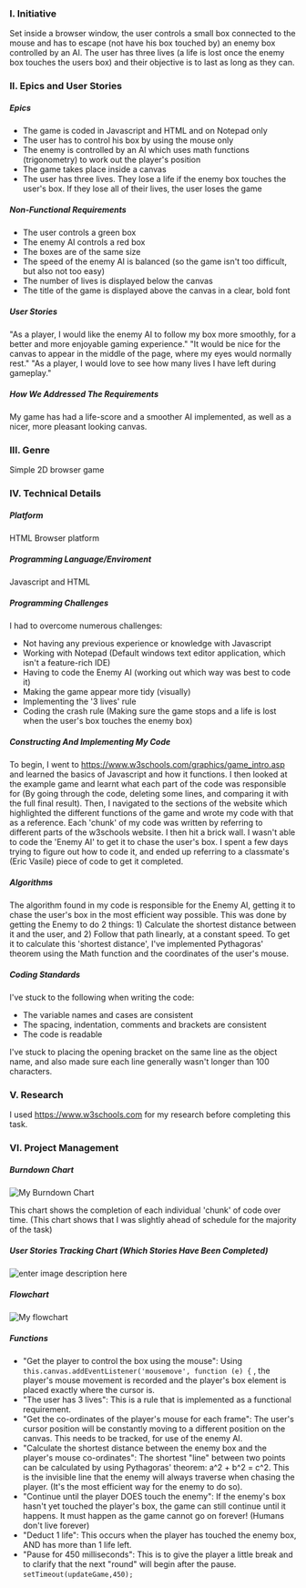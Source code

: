 
### I. Initiative
Set inside a browser window, the user controls a small box connected to the mouse and has to escape (not have his box touched by) an enemy box controlled by an AI. The user has three lives (a life is lost once the enemy box touches the users box) and their objective is to last as long as they can.

### II. Epics and User Stories

##### Epics

 - The game is coded in Javascript and HTML and on Notepad only
 - The user has to control his box by using the mouse only
 - The enemy is controlled by an AI which uses math functions (trigonometry) to work out the player's position
 - The game takes place inside a canvas 
 - The user has three lives. They lose a life if the enemy box touches the user's box. If they lose all of their lives,       the user loses the game


##### Non-Functional Requirements

 - The user controls a green box 
 - The enemy AI controls a red box
 - The boxes are of the same size
 - The speed of the enemy AI is balanced (so the game isn't too difficult, but also not too easy)
 - The number of lives is displayed below the canvas
 - The title of the game is displayed above the canvas in a clear, bold font

##### User Stories

"As a player,  I would like the enemy AI to follow my box more smoothly, for a better and more enjoyable gaming experience."
"It would be nice for the canvas to appear in the middle of the page, where my eyes would normally rest."
"As a player, I would love to see how many lives I have left during gameplay."


##### How We Addressed The Requirements

My game has had a life-score and a smoother AI implemented, as well as a nicer, more pleasant looking canvas.

### III. Genre
Simple 2D browser game

### IV. Technical Details

##### Platform
HTML Browser platform

##### Programming Language/Enviroment
Javascript and HTML

##### Programming Challenges
I had to overcome numerous challenges:

 - Not having any previous experience or knowledge with Javascript
 - Working with Notepad (Default windows text editor application, which isn't a feature-rich IDE)
 - Having to code the Enemy AI (working out which way was best to code it)
 - Making the game appear more tidy (visually)
 - Implementing the '3 lives' rule 
 - Coding the crash rule (Making sure the game stops and a life is lost when the user's box touches the enemy box)

##### Constructing And Implementing My Code

To begin, I went to https://www.w3schools.com/graphics/game_intro.asp and learned the basics of Javascript and how it functions. I then looked at the example game and learnt what each part of the code was responsible for (By going through the code, deleting some lines, and comparing it with the full final result).
Then, I navigated to the sections of the website which highlighted the different functions of the game and wrote my code with that as a reference.
Each 'chunk' of my code was written by referring to different parts of the w3schools website.
I then hit a brick wall. I wasn't able to code the 'Enemy AI' to get it to chase the user's box. I spent a few days trying to figure out how to code it, and ended up referring to a classmate's (Eric Vasile) piece of code to get it completed.

##### Algorithms

The algorithm found in my code is responsible for the Enemy AI, getting it to chase the user's box in the most efficient way possible. This was done by getting the Enemy to do 2 things: 1) Calculate the shortest distance between it and the user, and 2) Follow that path linearly, at a constant speed. To get it to calculate this 'shortest distance', I've implemented Pythagoras' theorem using the Math function and the coordinates of the user's mouse. 
 
##### Coding Standards 
I've stuck to the following when writing the code:

 - The variable names and cases are consistent
 - The spacing, indentation, comments and brackets are consistent
 - The code is readable

I've stuck to placing the opening bracket on the same line as the object name, and also made sure each line generally wasn't longer than 100 characters.

### V. Research
I used https://www.w3schools.com for my research before completing this task.

### VI. Project Management

##### Burndown Chart

![My Burndown Chart](http://i.imgur.com/wQpg17yg.jpg)

This chart shows the completion of each individual 'chunk' of code over time. (This chart shows that I was slightly ahead of schedule for the majority of the task)

##### User Stories Tracking Chart (Which Stories Have Been Completed)

![enter image description here](https://i.imgur.com/kEawMv3.jpg)
##### Flowchart

![My flowchart](http://i.imgur.com/cT43un3.jpg)

##### Functions

 - "Get the player to control the box using the mouse":  Using `this.canvas.addEventListener('mousemove', function (e) {` , the player's mouse movement is recorded and the player's box element is placed exactly where the cursor is.
 - "The user has 3 lives":  This is a rule that is implemented as a functional requirement.
 - "Get the co-ordinates of the player's mouse for each frame": The user's cursor position will be constantly moving to a different position on the canvas. This needs to be tracked, for use of the enemy AI.
 - "Calculate the shortest distance between the enemy box and the player's mouse co-ordinates": The shortest "line" between two points can be calculated by using Pythagoras' theorem: a^2 + b^2 = c^2. This is the invisible line that the enemy will always traverse when chasing the player. (It's the most efficient way for the enemy to do so).
 - "Continue until the player DOES touch the enemy": If the enemy's box hasn't yet touched the player's box, the game can still continue until it happens. It must happen as the game cannot go on forever! (Humans don't live forever)
 - "Deduct 1 life": This occurs when the player has touched the enemy box, AND has more than 1 life left. 
 - "Pause for 450 milliseconds": This is to give the player a little break and to clarify that the next "round" will begin after the pause.  `setTimeout(updateGame,450);`
